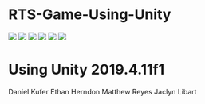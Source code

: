 # RTS-Game-Using-Unity

![](https://img.shields.io/github/last-commit/HerndonE/RTS-Game-Using-Unity)
![](https://img.shields.io/github/repo-size/HerndonE/RTS-Game-Using-Unity)
![](https://img.shields.io/github/contributors/HerndonE/RTS-Game-Using-Unity)
![](https://img.shields.io/github/languages/top/HerndonE/RTS-Game-Using-Unity) 
![](https://img.shields.io/github/stars/HerndonE/RTS-Game-Using-Unity?style=social)
![](https://img.shields.io/github/forks/HerndonE/RTS-Game-Using-Unity?style=social)

# Using Unity 2019.4.11f1

Daniel Kufer
Ethan Herndon
Matthew Reyes
Jaclyn Libart 

